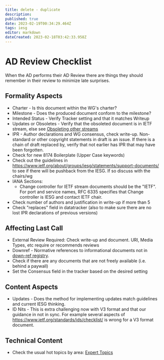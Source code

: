 ```yaml
---
title: delete - duplicate
description: 
published: true
date: 2023-02-19T00:34:29.464Z
tags: iesg
editor: markdown
dateCreated: 2023-02-18T03:42:33.958Z
---
```


# AD Review Checklist
When the AD performs their AD Review there are things they should remember in their review to minimize late surprises. 

## Formality Aspects 
 * Charter - Is this document within the WG's charter?
 * Milestone - Does the produced document conform to the milestone?
 * Intended Status - Verify Tracker setting and that it matches Writeup 
 * Updates or Obsoletes - Verify that the obsoleted document is in IETF stream, else see [Obsoleting other streams](/group/iesg/obsoletingotherstreams)
 * IPR - Author declarations and WG consensus, check write-up. Non-standard or other copyright statements in draft is an issue. If there is a chain of draft replaced by, verify that not earlier has IPR that may have been forgotten.
 * Check for new 8174 Boilerplate (Upper Case keywords)
 * Check out the guidelines in https://www.ietf.org/about/groups/iesg/statements/support-documents/ to see if there will be pushback from the IESG. If so discuss with the chairs/wg
 * IANA Sections: 
    * Change controller for IETF stream documents should be the "IETF". For port and service names, RFC 6335 specifies that Change controller is IESG and contact IETF chair. 
* Check number of authors and justification in write-up if more than 5
* Check "replaces" field in datatracker (also to make sure there are no lost IPR declarations of previous versions)

## Affecting Last Call 
 * External Review Required: Check write-up and document. URI, Media Types, etc require or recommends reviews
 * Downref - Normative references to informational documents not in [down-ref registry](https://datatracker.ietf.org/doc/downref/).
 * Check if there are any documents that are not freely available (i.e. behind a paywall)
 * Set the Consensus field in the tracker based on the desired setting

## Content Aspects 
 * Updates - Does the method for implementing updates match guidelines and current IESG thinking.
 * ID Nits - This is extra challenging now with V3 format and that our guidance in not in sync. For example several aspects of https://www.ietf.org/standards/ids/checklist/ is wrong for a V3 format document. 

## Technical Content 
 * Check the usual hot topics by area: [Expert Topics](/groups/iesg/expert)